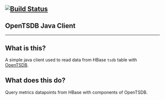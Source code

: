 [![Build Status](https://travis-ci.org/lynchlee/opentsdb-javaclient.svg?branch=master)](https://travis-ci.org/lynchlee/opentsdb-javaclient)
---

## OpenTSDB Java Client
---

What is this?
---
A simple java client used to read data from HBase `tsdb` table with [OpenTSDB](https://github.com/OpenTSDB/opentsdb).

What does this do?
---
Query metrics datapoints from HBase with components of OpenTSDB.
